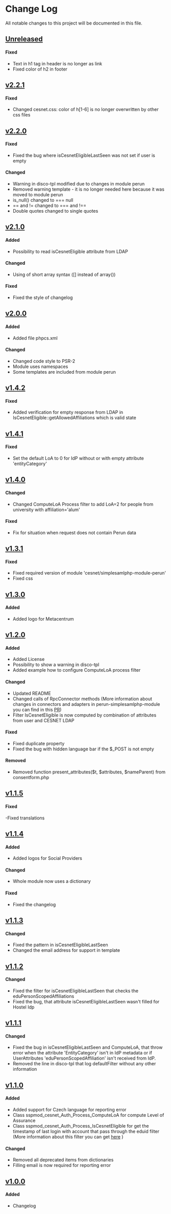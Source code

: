 # Change Log
All notable changes to this project will be documented in this file.

## [Unreleased]
#### Fixed
- Text in h1 tag in header is no longer as link
- Fixed color of h2 in footer 

## [v2.2.1]
#### Fixed
- Changed cesnet.css: color of h[1-6] is no longer overwritten by other css files

## [v2.2.0]
#### Fixed
- Fixed the bug where isCesnetEligibleLastSeen was not set if user is empty

#### Changed
- Warning in disco-tpl modified due to changes in module perun
- Removed warning template - it is no longer needed here because it was moved to module perun
- is_null() changed to === null
- == and != changed to === and !==
- Double quotes changed to single quotes

## [v2.1.0]
#### Added
- Possibility to read isCesnetEligible attribute from LDAP

#### Changed
- Using of short array syntax ([] instead of array())

#### Fixed
- Fixed the style of changelog

## [v2.0.0]
#### Added
- Added file phpcs.xml

#### Changed
- Changed code style to PSR-2
- Module uses namespaces
- Some templates are included from module perun

## [v1.4.2]
#### Fixed
- Added verification for empty response from LDAP in IsCesnetEligible::getAllowedAffiliations which is valid state

## [v1.4.1]
#### Fixed
- Set the default LoA to 0 for IdP without or with empty attribute 'entityCategory'

## [v1.4.0]
#### Changed
- Changed ComputeLoA Process filter to add LoA=2 for people from university with affiliation='alum'  

#### Fixed
- Fix for situation when request does not contain Perun data

## [v1.3.1]
#### Fixed
- Fixed required version of module 'cesnet/simplesamlphp-module-perun'
- Fixed css

## [v1.3.0]
#### Added
- Added logo for Metacentrum

## [v1.2.0]
#### Added
- Added License
- Possibility to show a warning in disco-tpl
- Added example how to configure ComputeLoA process filter

#### Changed
- Updated README
- Changed calls of RpcConnector methods (More information about changes in connectors and adapters in perun-simplesamlphp-module you can find in this [PR])
- Filter IsCesnetEligible is now computed by combination of attributes from user and CESNET LDAP

[PR]:https://github.com/CESNET/perun-simplesamlphp-module/pull/34

#### Fixed
- Fixed duplicate property
- Fixed the bug with hidden language bar if the $_POST is not empty

#### Removed
- Removed function present_attributes($t, $attributes, $nameParent) from consentform.php

## [v1.1.5]
#### Fixed
-Fixed translations

## [v1.1.4]
#### Added
- Added logos for Social Providers 

#### Changed
- Whole module now uses a dictionary

#### Fixed
- Fixed the changelog

## [v1.1.3]
#### Changed
- Fixed the pattern in isCesnetEligibleLastSeen
- Changed the email address for support in template

## [v1.1.2]
#### Changed
- Fixed the filter for isCesnetEligibleLastSeen that checks the eduPersonScopedAffiliations
- Fixed the bug, that attribute isCesnetEligibleLastSeen wasn't filled for Hostel Idp

## [v1.1.1]
#### Changed
- Fixed the bug in isCesnetEligibleLastSeen and ComputeLoA, that throw error when the attribute 'EntityCategory' isn't in IdP metadata or if UserAttributes 'eduPersonScopedAffiliation' isn't received from IdP.
- Removed the line in disco-tpl that log defaultFilter without any other information

## [v1.1.0]
#### Added
- Added support for Czech language for reporting error 
- Class sspmod_cesnet_Auth_Process_ComputeLoA for compute Level of Assurance
- Class sspmod_cesnet_Auth_Process_IsCesnetEligible for get the timestamp of last login with account that pass through 
the eduid filter (More information about this filter you can get [here] )

[here]: https://www.eduid.cz/en/tech/userfiltering#include_filter

#### Changed
- Removed all deprecated items from dictionaries
- Filling email is now required for reporting error

## [v1.0.0]
#### Added
- Changelog

[Unreleased]: https://github.com/CESNET/einfra-aai-proxy-idp-template/tree/master
[v2.2.1]: https://github.com/CESNET/einfra-aai-proxy-idp-template/tree/v2.2.1
[v2.2.0]: https://github.com/CESNET/einfra-aai-proxy-idp-template/tree/v2.2.0
[v2.1.0]: https://github.com/CESNET/einfra-aai-proxy-idp-template/tree/v2.1.0
[v2.0.0]: https://github.com/CESNET/einfra-aai-proxy-idp-template/tree/v2.0.0
[v1.4.2]: https://github.com/CESNET/einfra-aai-proxy-idp-template/tree/v1.4.2
[v1.4.1]: https://github.com/CESNET/einfra-aai-proxy-idp-template/tree/v1.4.1
[v1.4.0]: https://github.com/CESNET/einfra-aai-proxy-idp-template/tree/v1.4.0
[v1.3.1]: https://github.com/CESNET/einfra-aai-proxy-idp-template/tree/v1.3.1
[v1.3.0]: https://github.com/CESNET/einfra-aai-proxy-idp-template/tree/v1.3.0
[v1.2.0]: https://github.com/CESNET/einfra-aai-proxy-idp-template/tree/v1.2.0
[v1.1.5]: https://github.com/CESNET/einfra-aai-proxy-idp-template/tree/v1.1.5
[v1.1.4]: https://github.com/CESNET/einfra-aai-proxy-idp-template/tree/v1.1.4
[v1.1.3]: https://github.com/CESNET/einfra-aai-proxy-idp-template/tree/v1.1.3
[v1.1.2]: https://github.com/CESNET/einfra-aai-proxy-idp-template/tree/v1.1.2
[v1.1.1]: https://github.com/CESNET/einfra-aai-proxy-idp-template/tree/v1.1.1
[v1.1.0]: https://github.com/CESNET/einfra-aai-proxy-idp-template/tree/v1.1.0
[v1.0.0]: https://github.com/CESNET/einfra-aai-proxy-idp-template/tree/v1.0.0